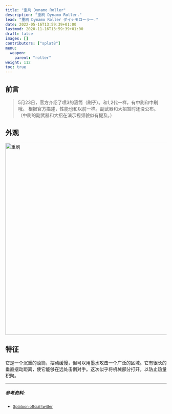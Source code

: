 ```yaml
---
title: "重刷 Dynamo Roller"
description: "重刷 Dynamo Roller."
lead: "重刷 Dynamo Roller ダイナモローラー."
date: 2022-05-16T13:59:39+01:00
lastmod: 2020-11-16T13:59:39+01:00
draft: false
images: []
contributors: ["splat8"]
menu:
  weapon:
    parent: "roller"
weight: 112
toc: true
---
```


## 前言
> 5月23日，官方介绍了喷3的滚筒（刷子）。和1,2代一样，有中刷和中刷哦。
> 根据官方描述，性能也和以前一样。副武器和大招暂时还没公布。
> （中刷的副武器和大招在演示视频貌似有提及。）

## 外观

<img src="../images/Dynamo_Roller.jpg" title="重刷" alt="重刷" width="600"/>

## 特征

它是一个沉重的滚筒，摆动缓慢，但可以用墨水攻击一个广泛的区域。它有很长的垂直摆动距离，使它能够在远处击倒对手。这次似乎将机械部分打开，以防止热量积聚。

---

##### 参考资料:  
- <small>[Splatoon offcial twitter](https://twitter.com/SplatoonJP/status/1528662017535787008?s=20&t=RxoAVK4Ibbq1AuQlJP4iyA)</small>



